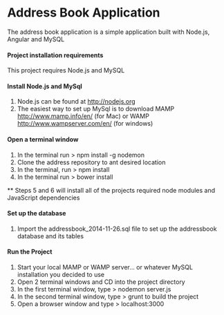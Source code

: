 Address Book Application
=======

The address book application is a simple application built with Node.js, Angular and MySQL

#### Project installation requirements

This project requires Node.js and MySQL

#### Install Node.js and MySql

1. Node.js can be found at http://nodejs.org
2. The easiest way to set up MySql is to download MAMP http://www.mamp.info/en/ (for Mac) or WAMP http://www.wampserver.com/en/ (for windows)

#### Open a terminal window

1. In the terminal run > npm install -g nodemon
2. Clone the address repository to ant desired location
3. In the terminal, run > npm install
4. In the terminal run > bower install

** Steps 5 and 6 will install all of the projects required node modules and JavaScript dependencies

#### Set up the database

1. Import the addressbook_2014-11-26.sql file to set up the addressbook database and its tables

#### Run the Project

1. Start your local MAMP or WAMP server... or whatever MySQL installation you decided to use
2. Open 2 terminal windows and CD into the project directory
3. In the first terminal window, type > nodemon server.js
4. In the second terminal window, type > grunt to build the project
5. Open a browser window and type > localhost:3000